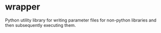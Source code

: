 # wrapper

Python utility library for writing parameter files for non-python libraries and then subsequently executing them.

